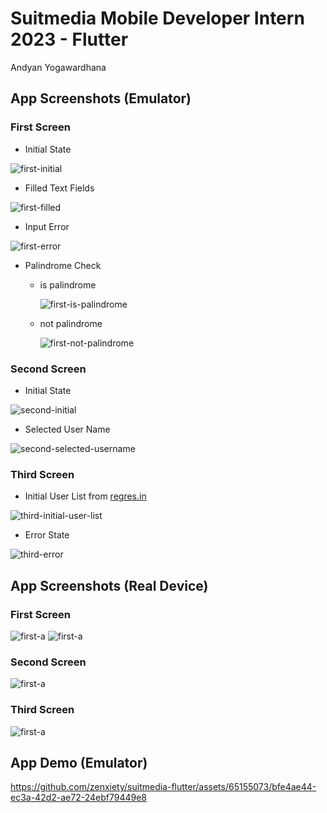 # Suitmedia Mobile Developer Intern 2023 - Flutter

Andyan Yogawardhana

## App Screenshots (Emulator)

### First Screen

- Initial State

![first-initial](assets/images/image-1.png)

- Filled Text Fields

![first-filled](assets/images/image-2.png)

- Input Error

![first-error](assets/images/image-3.png)

- Palindrome Check

  - is palindrome

    ![first-is-palindrome](assets/images/image-4.png)

  - not palindrome

    ![first-not-palindrome](assets/images/image-5.png)

### Second Screen

- Initial State

![second-initial](assets/images/image-6.png)

- Selected User Name

![second-selected-username](assets/images/image-7.png)

### Third Screen

- Initial User List from [regres.in](https://reqres.in/api/users?page=1&per_page=10n)

![third-initial-user-list](assets/images/image-8.png)

- Error State

![third-error](assets/images/image-9.png)

## App Screenshots (Real Device)

### First Screen

![first-a](assets/images/device-first-a.jpg)
![first-a](assets/images/device-first-b.jpg)

### Second Screen

![first-a](assets/images/device-second.jpg)

### Third Screen

![first-a](assets/images/device-third.jpg)

## App Demo (Emulator)

https://github.com/zenxiety/suitmedia-flutter/assets/65155073/bfe4ae44-ec3a-42d2-ae72-24ebf79449e8

